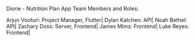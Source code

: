 Diorie - Nutrition Plan App
Team Members and Roles:

Arjun Vooturi: Project Manager, Flutter|
Dylan Katchen: API|
Noah Bethel: API|
Zachary Doss: Server, Frontend|
James Mims: Frontend|
Luke Reyes: Frontend|

